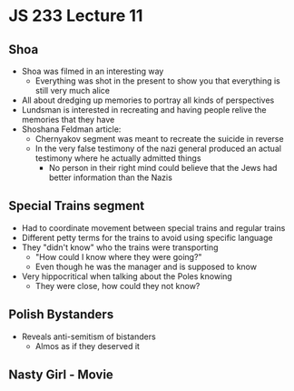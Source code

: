 # JS 233 Lecture 11
## Shoa
- Shoa was filmed in an interesting way
    - Everything was shot in the present to show you that everything is still very much alice
- All about dredging up memories to portray all kinds of perspectives
- Lundsman is interested in recreating and having people relive the memories that they have
- Shoshana Feldman article:
    - Chernyakov segment was meant to recreate the suicide in reverse
    - In the very false testimony of the nazi general produced an actual testimony where he actually admitted things
        - No person in their right mind could believe that the Jews had better information than the Nazis

## Special Trains segment
- Had to coordinate movement between special trains and regular trains
- Different petty terms for the trains to avoid using specific language
- They "didn't know" who the trains were transporting
    - "How could I know where they were going?"
    - Even though he was the manager and is supposed to know
- Very hippocritical when talking about the Poles knowing
    - They were close, how could they not know?

## Polish Bystanders
- Reveals anti-semitism of bistanders
    - Almos as if they deserved it

## Nasty Girl - Movie

